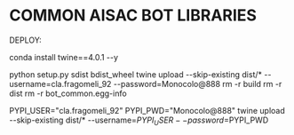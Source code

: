 # COMMON AISAC BOT LIBRARIES

DEPLOY:

conda install twine==4.0.1 --y


python setup.py sdist bdist_wheel
twine upload --skip-existing dist/* --username=cla.fragomeli_92 --password=Monocolo@888
rm -r build
rm -r dist
rm -r bot_common.egg-info

PYPI_USER="cla.fragomeli_92"
PYPI_PWD="Monocolo@888"
twine upload --skip-existing dist/* --username=$PYPI_USER --password=$PYPI_PWD

